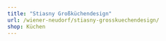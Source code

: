 ```yaml
---
title: "Stiasny Großküchendesign"
url: /wiener-neudorf/stiasny-grosskuechendesign/
shop: Küchen
---
```

